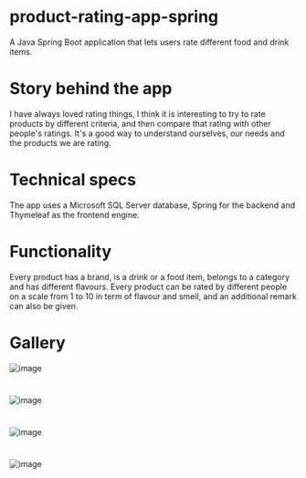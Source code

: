 # product-rating-app-spring
A Java Spring Boot application that lets users rate different food and drink items.
# Story behind the app
I have always loved rating things, I think it is interesting to try to rate products by different criteria, and then compare that  rating with other people's ratings. It's a good way to understand ourselves, our needs and the products we are rating.
# Technical specs
The app uses a Microsoft SQL Server database, Spring for the backend and Thymeleaf as the frontend engine.
# Functionality
Every product has a brand, is a drink or a food item, belongs to a category and has different flavours.
Every product can be rated by different people on a scale from 1 to 10 in term of flavour and smell, and an additional remark can also be given.
# Gallery
![image](https://github.com/raczmirko/product-rating-app-spring/assets/123543210/aa6cc55a-b947-4e5c-80d5-da127648bd0c)
#
![image](https://github.com/raczmirko/product-rating-app-spring/assets/123543210/4ca04a77-7d8e-40c4-bc14-1ebc8b452881)
#
![image](https://github.com/raczmirko/product-rating-app-spring/assets/123543210/1094bf59-48b6-4bdd-b673-cc449053db33)
#
![image](https://github.com/raczmirko/product-rating-app-spring/assets/123543210/5f8395d8-db8f-436a-9a95-115e87ecad51)

